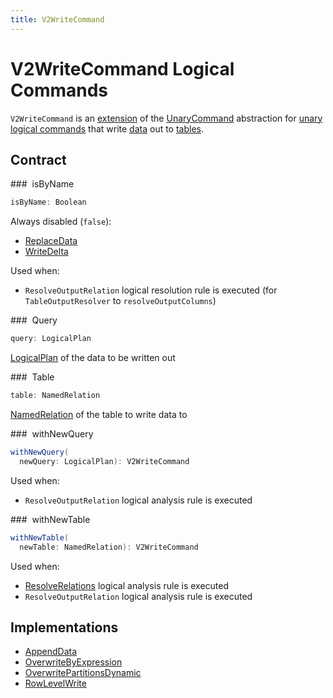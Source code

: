 ```yaml
---
title: V2WriteCommand
---
```


# V2WriteCommand Logical Commands

`V2WriteCommand` is an [extension](#contract) of the [UnaryCommand](Command.md) abstraction for [unary logical commands](#implementations) that write [data](#query) out to [tables](#table).

## Contract

### <span id="isByName"> isByName

```scala
isByName: Boolean
```

Always disabled (`false`):

* [ReplaceData](ReplaceData.md#isByName)
* [WriteDelta](WriteDelta.md#isByName)

Used when:

* `ResolveOutputRelation` logical resolution rule is executed (for `TableOutputResolver` to `resolveOutputColumns`)

### <span id="query"> Query

```scala
query: LogicalPlan
```

[LogicalPlan](LogicalPlan.md) of the data to be written out

### <span id="table"> Table

```scala
table: NamedRelation
```

[NamedRelation](NamedRelation.md) of the table to write data to

### <span id="withNewQuery"> withNewQuery

```scala
withNewQuery(
  newQuery: LogicalPlan): V2WriteCommand
```

Used when:

* `ResolveOutputRelation` logical analysis rule is executed

### <span id="withNewTable"> withNewTable

```scala
withNewTable(
  newTable: NamedRelation): V2WriteCommand
```

Used when:

* [ResolveRelations](../logical-analysis-rules/ResolveRelations.md) logical analysis rule is executed
* `ResolveOutputRelation` logical analysis rule is executed

## Implementations

* [AppendData](AppendData.md)
* [OverwriteByExpression](OverwriteByExpression.md)
* [OverwritePartitionsDynamic](OverwritePartitionsDynamic.md)
* [RowLevelWrite](RowLevelWrite.md)
